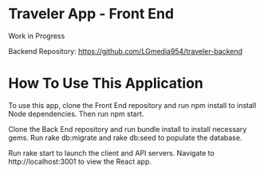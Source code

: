 # Traveler App - Front End

Work in Progress

Backend Repository: https://github.com/LGmedia954/traveler-backend

# How To Use This Application

To use this app, clone the Front End repository and run npm install to install Node dependencies. Then run npm start.

Clone the Back End repository and run bundle install to install necessary gems. Run rake db:migrate and rake db:seed to populate the database.

Run rake start to launch the client and API servers. Navigate to http://localhost:3001 to view the React app.
